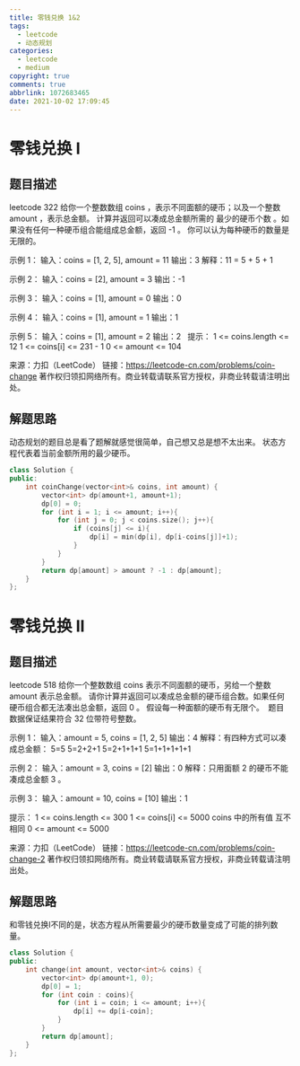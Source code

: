 ```yaml
---
title: 零钱兑换 1&2
tags:
  - leetcode
  - 动态规划
categories:
  - leetcode
  - medium
copyright: true
comments: true
abbrlink: 1072683465
date: 2021-10-02 17:09:45
---
```

# 零钱兑换 I
## 题目描述
leetcode 322
给你一个整数数组 coins ，表示不同面额的硬币；以及一个整数 amount ，表示总金额。
计算并返回可以凑成总金额所需的 最少的硬币个数 。如果没有任何一种硬币组合能组成总金额，返回 -1 。
你可以认为每种硬币的数量是无限的。

示例 1：
输入：coins = [1, 2, 5], amount = 11
输出：3 
解释：11 = 5 + 5 + 1

示例 2：
输入：coins = [2], amount = 3
输出：-1

示例 3：
输入：coins = [1], amount = 0
输出：0

示例 4：
输入：coins = [1], amount = 1
输出：1

示例 5：
输入：coins = [1], amount = 2
输出：2
 
提示：
1 <= coins.length <= 12
1 <= coins[i] <= 231 - 1
0 <= amount <= 104

来源：力扣（LeetCode）
链接：https://leetcode-cn.com/problems/coin-change
著作权归领扣网络所有。商业转载请联系官方授权，非商业转载请注明出处。

## 解题思路
动态规划的题目总是看了题解就感觉很简单，自己想又总是想不太出来。
状态方程代表着当前金额所用的最少硬币。

```C++
class Solution {
public:
    int coinChange(vector<int>& coins, int amount) {
        vector<int> dp(amount+1, amount+1);
        dp[0] = 0;
        for (int i = 1; i <= amount; i++){
            for (int j = 0; j < coins.size(); j++){
                if (coins[j] <= i){
                    dp[i] = min(dp[i], dp[i-coins[j]]+1);
                }
            }
        }
        return dp[amount] > amount ? -1 : dp[amount];
    }
};
```


# 零钱兑换 II
## 题目描述
leetcode 518
给你一个整数数组 coins 表示不同面额的硬币，另给一个整数 amount 表示总金额。
请你计算并返回可以凑成总金额的硬币组合数。如果任何硬币组合都无法凑出总金额，返回 0 。
假设每一种面额的硬币有无限个。 
题目数据保证结果符合 32 位带符号整数。


示例 1：
输入：amount = 5, coins = [1, 2, 5]
输出：4
解释：有四种方式可以凑成总金额：
5=5
5=2+2+1
5=2+1+1+1
5=1+1+1+1+1

示例 2：
输入：amount = 3, coins = [2]
输出：0
解释：只用面额 2 的硬币不能凑成总金额 3 。

示例 3：
输入：amount = 10, coins = [10] 
输出：1
 

提示：
1 <= coins.length <= 300
1 <= coins[i] <= 5000
coins 中的所有值 互不相同
0 <= amount <= 5000

来源：力扣（LeetCode）
链接：https://leetcode-cn.com/problems/coin-change-2
著作权归领扣网络所有。商业转载请联系官方授权，非商业转载请注明出处。

## 解题思路
和零钱兑换I不同的是，状态方程从所需要最少的硬币数量变成了可能的排列数量。

```C++
class Solution {
public:
    int change(int amount, vector<int>& coins) {
        vector<int> dp(amount+1, 0);
        dp[0] = 1;
        for (int coin : coins){
            for (int i = coin; i <= amount; i++){
                dp[i] += dp[i-coin];
            }
        }
        return dp[amount];
    }
};
```